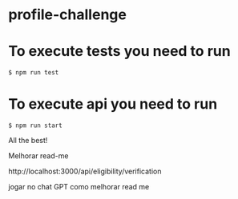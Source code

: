 # profile-challenge


# To execute tests you need to run

```
$ npm run test
```

# To execute api you need to run

```
$ npm run start
```


All the best!


Melhorar read-me


http://localhost:3000/api/eligibility/verification


jogar no chat GPT como melhorar read me
